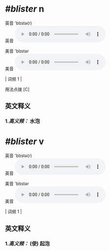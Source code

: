 # ***\#blister*** n
英音 'blɪstə(r)  
英音
<audio src="./media/blister-B.aac" controls="controls"></audio>

美音 'blɪstər  
美音
<audio src="./media/blister.aac" controls="controls"></audio>



| 词频 1 |  

用法点拨  [C]

英文释义
---
### 1.*高义频：* **水泡**  


# ***\#blister*** v
英音 'blɪstə(r)  
英音
<audio src="./media/blister-B.aac" controls="controls"></audio>

美音 'blɪstər  
美音
<audio src="./media/blister.aac" controls="controls"></audio>



| 词频 1 |  

英文释义
---
### 1.*高义频：* **(使) 起泡**  


